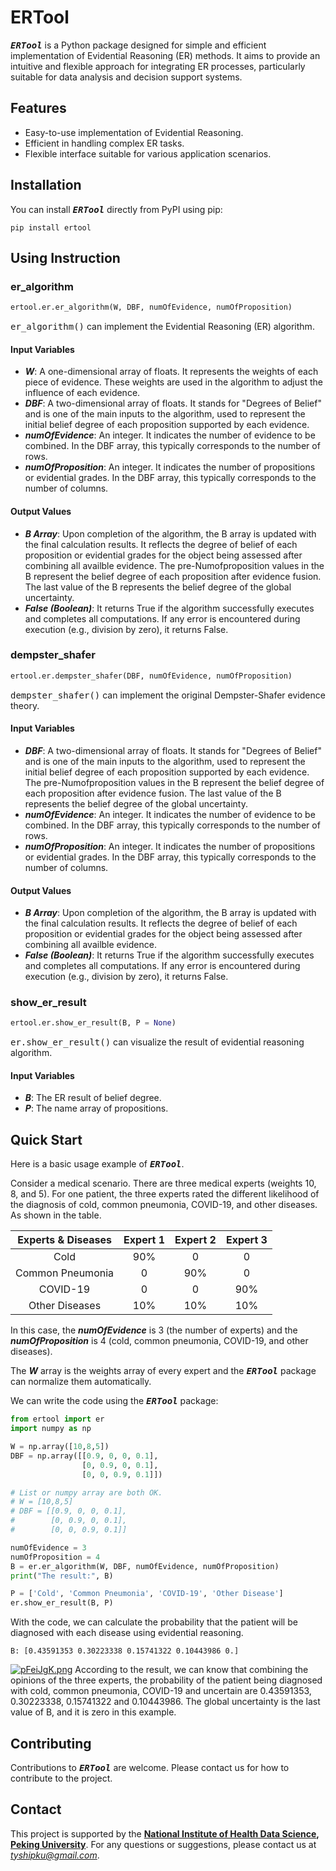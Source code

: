 # ERTool

<kbd>***ERTool***</kbd> is a Python package designed for simple and efficient implementation of Evidential Reasoning (ER) methods. It aims to provide an intuitive and flexible approach for integrating ER processes, particularly suitable for data analysis and decision support systems.

## Features

- Easy-to-use implementation of Evidential Reasoning.
- Efficient in handling complex ER tasks.
- Flexible interface suitable for various application scenarios.

## Installation

You can install <kbd>***ERTool***</kbd> directly from PyPI using pip:

```
pip install ertool
```

## Using Instruction

### er_algorithm

```python
ertool.er.er_algorithm(W, DBF, numOfEvidence, numOfProposition)
```
<kbd>er_algorithm()</kbd> can implement the Evidential Reasoning (ER) algorithm.

#### Input Variables
- ***W***: A one-dimensional array of floats. It represents the weights of each piece of evidence. These weights are used in the algorithm to adjust the influence of each evidence.
- ***DBF***: A two-dimensional array of floats. It stands for "Degrees of Belief" and is one of the main inputs to the algorithm, used to represent the initial belief degree of each proposition supported by each evidence.
- ***numOfEvidence***: An integer. It indicates the number of evidence to be combined. In the DBF array, this typically corresponds to the number of rows.
- ***numOfProposition***: An integer. It indicates the number of propositions or evidential grades. In the DBF array, this typically corresponds to the number of columns.

#### Output Values
- ***B Array***: Upon completion of the algorithm, the B array is updated with the final calculation results. It reflects the degree of belief of each proposition or evidential grades for the object being assessed after combining all availble evidence. The pre-Numofproposition values in the B represent the belief degree of each proposition after evidence fusion. The last value of the B represents the belief degree of the global uncertainty.
- ***False (Boolean)***: It returns True if the algorithm successfully executes and completes all computations. If any error is encountered during execution (e.g., division by zero), it returns False.


### dempster_shafer
```python
ertool.er.dempster_shafer(DBF, numOfEvidence, numOfProposition)
```

<kbd>dempster_shafer()</kbd> can implement the original Dempster-Shafer evidence theory.

#### Input Variables
- ***DBF***: A two-dimensional array of floats. It stands for "Degrees of Belief" and is one of the main inputs to the algorithm, used to represent the initial belief degree of each proposition supported by each evidence. The pre-Numofproposition values in the B represent the belief degree of each proposition after evidence fusion. The last value of the B represents the belief degree of the global uncertainty.
- ***numOfEvidence***: An integer. It indicates the number of evidence to be combined. In the DBF array, this typically corresponds to the number of rows.
- ***numOfProposition***: An integer. It indicates the number of propositions or evidential grades. In the DBF array, this typically corresponds to the number of columns.

#### Output Values
- ***B Array***: Upon completion of the algorithm, the B array is updated with the final calculation results. It reflects the degree of belief of each proposition or evidential grades for the object being assessed after combining all availble evidence.
- ***False (Boolean)***: It returns True if the algorithm successfully executes and completes all computations. If any error is encountered during execution (e.g., division by zero), it returns False.


### show_er_result

```python
ertool.er.show_er_result(B, P = None)
```
<kbd>er.show_er_result()</kbd> can visualize the result of evidential reasoning algorithm.

#### Input Variables
- ***B***: The ER result of belief degree.
- ***P***: The name array of propositions.


## Quick Start
Here is a basic usage example of <kbd>***ERTool***</kbd>.

Consider a medical scenario. 
There are three medical experts (weights 10, 8, and 5). For one patient, the three experts rated the different likelihood of the diagnosis of cold, common pneumonia, COVID-19, and other diseases. As shown in the table.

| Experts & Diseases | Expert 1 | Expert 2 | Expert 3 |
| :---:        |    :----:   |  :---: |  :---: |
| Cold | 90% | 0 | 0 |
| Common Pneumonia |0 | 90% | 0|
| COVID-19 | 0 | 0 | 90% |
| Other Diseases | 10% | 10% | 10% |

In this case, the ***numOfEvidence*** is 3 (the number of experts) and the ***numOfProposition*** is 4 (cold, common pneumonia, COVID-19, and other diseases).

The ***W*** array is the weights array of every expert and the <kbd>***ERTool***</kbd> package can normalize them automatically.

We can write the code using the <kbd>***ERTool***</kbd> package:

```python
from ertool import er
import numpy as np

W = np.array([10,8,5])
DBF = np.array([[0.9, 0, 0, 0.1], 
                [0, 0.9, 0, 0.1], 
                [0, 0, 0.9, 0.1]])

# List or numpy array are both OK.
# W = [10,8,5]
# DBF = [[0.9, 0, 0, 0.1], 
#        [0, 0.9, 0, 0.1], 
#        [0, 0, 0.9, 0.1]]

numOfEvidence = 3
numOfProposition = 4
B = er.er_algorithm(W, DBF, numOfEvidence, numOfProposition)
print("The result:", B)

P = ['Cold', 'Common Pneumonia', 'COVID-19', 'Other Disease']
er.show_er_result(B, P)
```
With the code, we can calculate the probability that the patient will be diagnosed with each disease using evidential reasoning.

```
B: [0.43591353 0.30223338 0.15741322 0.10443986 0.]
```
[![pFeiJgK.png](https://s11.ax1x.com/2024/01/23/pFeiJgK.png)](https://imgse.com/i/pFeiJgK)
According to the result, we can know that combining the opinions of the three experts, the probability of the patient being diagnosed with cold, common pneumonia, COVID-19 and uncertain are 0.43591353, 0.30223338, 0.15741322 and 0.10443986. The global uncertainty is the last value of B, and it is zero in this example.


## Contributing
Contributions to <kbd>***ERTool***</kbd> are welcome. Please contact us for how to contribute to the project.

## Contact
This project is supported by the **[National Institute of Health Data Science](https://www.nihds.pku.edu.cn/en/), [Peking University](https://english.pku.edu.cn/)**. For any questions or suggestions, please contact us at *tyshipku@gmail.com*. 